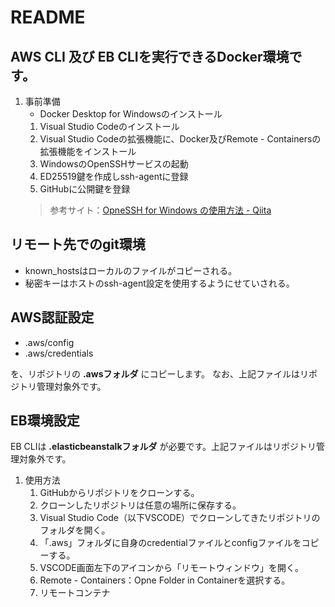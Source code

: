 README
===
AWS CLI 及び EB CLIを実行できるDocker環境です。
----

1. 事前準備
    - Docker Desktop for Windowsのインストール
    1. Visual Studio Codeのインストール
    1. Visual Studio Codeの拡張機能に、Docker及びRemote - Containersの拡張機能をインストール
    1. WindowsのOpenSSHサービスの起動
    1. ED25519鍵を作成しssh-agentに登録
    1. GitHubに公開鍵を登録
    >参考サイト：[OpneSSH for Windows の使用方法 \- Qiita](https://qiita.com/akiakishitai/items/9e661a126b9c6ae24a56)

リモート先でのgit環境
----
- known_hostsはローカルのファイルがコピーされる。
- 秘密キーはホストのssh-agent設定を使用するようにせていされる。

AWS認証設定
----
- .aws/config
- .aws/credentials

を、リポジトリの __.awsフォルダ__ にコピーします。
なお、上記ファイルはリポジトリ管理対象外です。

EB環境設定
----
EB CLIは __.elasticbeanstalkフォルダ__ が必要です。上記ファイルはリポジトリ管理対象外です。

1. 使用方法
    1. GitHubからリポジトリをクローンする。
    1. クローンしたリポジトリは任意の場所に保存する。
    1. Visual Studio Code（以下VSCODE）でクローンしてきたリポジトリのフォルダを開く。
    1. 「.aws」フォルダに自身のcredentialファイルとconfigファイルをコピーする。
    1. VSCODE画面左下のアイコンから「リモートウィンドウ」を開く。
    1. Remote - Containers：Opne Folder in Containerを選択する。
    1. リモートコンテナ